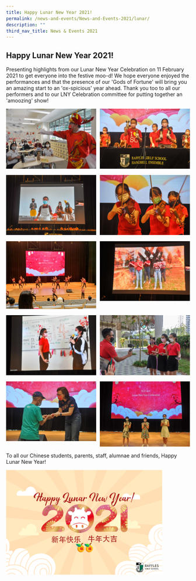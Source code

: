 ```yaml
---
title: Happy Lunar New Year 2021!
permalink: /news-and-events/News-and-Events-2021/lunar/
description: ""
third_nav_title: News & Events 2021
---
```

## Happy Lunar New Year 2021!

Presenting highlights from our Lunar New Year Celebration on 11 February 2021 to get everyone into the festive moo-d! We hope everyone enjoyed the performances and that the presence of our 'Gods of Fortune' will bring you an amazing start to an 'ox-spicious' year ahead. Thank you too to all our performers and to our LNY Celebration committee for putting together an 'amoozing' show!

<img src="/images/hlny1.jpg" style="width:49%" align=left>
<img src="/images/hlny2.jpg" style="width:49%" align=right>
<br clear="left"><br>

<img src="/images/hlny3.jpg" style="width:49%" align=left>
<img src="/images/hlny4.jpg" style="width:49%" align=right>
<br clear="left"><br>

<img src="/images/hlny5.jpg" style="width:49%" align=left>
<img src="/images/hlny6.jpg" style="width:49%" align=right>
<br clear="left"><br>

<img src="/images/hlny7.jpg" style="width:49%" align=left>
<img src="/images/hlny8.jpg" style="width:49%" align=right>
<br clear="left"><br>

<img src="/images/hlny9.jpg" style="width:49%" align=left>
<img src="/images/hlny10.jpg" style="width:49%" align=right>
<br clear="left"><br>

To all our Chinese students, parents, staff, alumnae and friends, Happy Lunar New Year!

<img src="/images/RGSe-card_Lunar New Year 2021.png" style="width:85%">